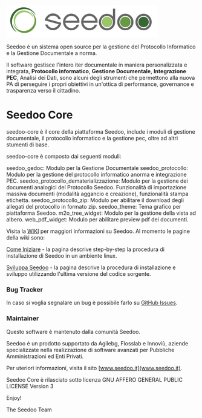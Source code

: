 ![Seedoo](doc/img/logo.png "Seedoo")

Seedoo è un sistema open source per la gestione del Protocollo Informatico e la Gestione Documentale a norma.

Il software gestisce l'intero iter documentale in maniera personalizzata e integrata,
**Protocollo informatico**, **Gestione Documentale**, **Integrazione PEC**, Analisi dei Dati, sono alcuni degli strumenti
che permettono alla nuova PA di perseguire i propri obiettivi in un'ottica di performance,
governance e trasparenza verso il cittadino.

# Seedoo Core
seedoo-core è il core della piattaforma Seedoo, include i moduli di gestione documentale, il protocollo informatico e la gestione pec, oltre ad altri stumenti di base.

seedoo-core è composto dai seguenti moduli:

seedoo_gedoc: Modulo per la Gestione Documentale
seedoo_protocollo: Modulo per la gestione del protocollo informatico anorma  e integrazione PEC.
seedoo_protocollo_dematerializzazione: Modulo per la gestione dei documenti analogici del Protocollo Seedoo. Funzionalità di importazione massiva documenti (modalità aggancio e creazione), funzionalità stampa etichetta.
seedoo_protocollo_zip: Modulo per abilitare il download degli allegati del protocollo in formato zip.
seedoo_theme: Tema grafico per piattaforma Seedoo.
m2o_tree_widget: Modulo per la gestione della vista ad albero.
web_pdf_widget: Modulo per abilitare preview pdf dei documenti.

Visita la [WIKI](https://github.com/seedoo/seedoo/wiki) per maggiori informazioni su Seedoo. Al momento le pagine della wiki sono: 

[Come Iniziare](https://github.com/seedoo/seedoo/wiki/Come-Iniziare) -  la pagina descrive step-by-step la procedura di installazione di Seedoo in un ambiente linux.

[Sviluppa Seedoo](https://github.com/seedoo/seedoo/wiki/Inizia-a-Sviluppare) - la pagina descrive la procedura di installazione e sviluppo utilizzando l'ultima versione del codice sorgente.


### Bug Tracker

In caso si voglia segnalare un bug è possibile farlo su [GitHub Issues](https://github.com/seedoo/seedoo/issues).


### Maintainer

Questo software è mantenuto dalla comunità Seedoo.

Seedoo è un prodotto supportato da Agilebg, Flosslab e Innoviù, aziende specializzate nella realizzazione di software
avanzati per Pubbliche Amministrazioni ed Enti Privati.

Per uteriori informazioni, visita il sito [www.seedoo.it](www.seedoo.it).

Seedoo Core è rilasciato sotto licenza GNU AFFERO GENERAL PUBLIC LICENSE Version 3

Enjoy!

The Seedoo Team


